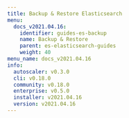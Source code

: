 ```yaml
---
title: Backup & Restore Elasticsearch
menu:
  docs_v2021.04.16:
    identifier: guides-es-backup
    name: Backup & Restore
    parent: es-elasticsearch-guides
    weight: 40
menu_name: docs_v2021.04.16
info:
  autoscaler: v0.3.0
  cli: v0.18.0
  community: v0.18.0
  enterprise: v0.5.0
  installer: v2021.04.16
  version: v2021.04.16
---
```


